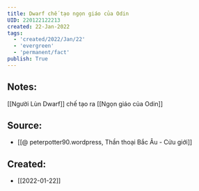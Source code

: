```yaml
---
title: Dwarf chế tạo ngọn giáo của Odin
UID: 220122122213
created: 22-Jan-2022
tags:
  - 'created/2022/Jan/22'
  - 'evergreen'
  - 'permanent/fact'
publish: True
---
```

## Notes:
[[Người Lùn Dwarf]] chế tạo ra [[Ngọn giáo của Odin]]

## Source:
- [[@ peterpotter90.wordpress, Thần thoại Bắc Âu - Cửu giới]]


## Created:
- [[2022-01-22]]
